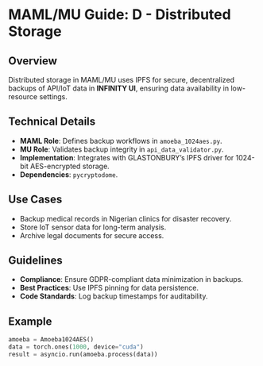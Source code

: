 # MAML/MU Guide: D - Distributed Storage

## Overview
Distributed storage in MAML/MU uses IPFS for secure, decentralized backups of API/IoT data in **INFINITY UI**, ensuring data availability in low-resource settings.

## Technical Details
- **MAML Role**: Defines backup workflows in `amoeba_1024aes.py`.
- **MU Role**: Validates backup integrity in `api_data_validator.py`.
- **Implementation**: Integrates with GLASTONBURY’s IPFS driver for 1024-bit AES-encrypted storage.
- **Dependencies**: `pycryptodome`.

## Use Cases
- Backup medical records in Nigerian clinics for disaster recovery.
- Store IoT sensor data for long-term analysis.
- Archive legal documents for secure access.

## Guidelines
- **Compliance**: Ensure GDPR-compliant data minimization in backups.
- **Best Practices**: Use IPFS pinning for data persistence.
- **Code Standards**: Log backup timestamps for auditability.

## Example
```python
amoeba = Amoeba1024AES()
data = torch.ones(1000, device="cuda")
result = asyncio.run(amoeba.process(data))
```